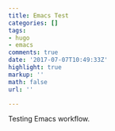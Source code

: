 ```yaml
---
title: Emacs Test
categories: []
tags:
- hugo
- emacs
comments: true
date: '2017-07-07T10:49:33Z'
highlight: true
markup: ''
math: false
url: ''

---
```

Testing Emacs workflow.
